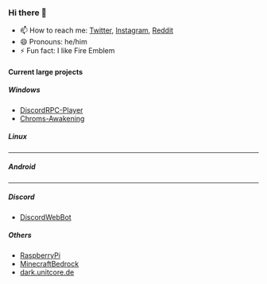 ### Hi there 👋
<!--
- 🔭 I’m currently working on ...
- 🌱 I’m currently learning ...
-->
- 📫 How to reach me: [Twitter](https://twitter.com/rog_nineteen), [Instagram](https://www.instagram.com/rog_nineteen/), [Reddit](https://www.reddit.com/)
- 😄 Pronouns: he/him
- ⚡ Fun fact: I like Fire Emblem

#### Current large projects
##### Windows
* [DiscordRPC-Player](https://github.com/Stridsvagn69420/DiscordRPC-Player)
* [Chroms-Awakening](https://github.com/Stridsvagn69420/Chroms-Awakening)

##### Linux
<hr>

##### Android
<hr>

##### Discord
* [DiscordWebBot](https://github.com/Stridsvagn69420/DiscordWebBot)

##### Others
* [RaspberryPi](https://github.com/Stridsvagn69420/RaspberryPi)
* [MinecraftBedrock](https://github.com/Stridsvagn69420/MinecraftBedrock)
* [dark.unitcore.de](https://github.com/Stridsvagn69420/dark.unitcore.de)